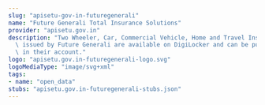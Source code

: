```yaml
---
slug: "apisetu-gov-in-futuregenerali"
name: "Future Generali Total Insurance Solutions"
provider: "apisetu.gov.in"
description: "Two Wheeler, Car, Commercial Vehicle, Home and Travel Insurance policies\
  \ issued by Future Generali are available on DigiLocker and can be pulled by citizens\
  \ in their account."
logo: "apisetu.gov.in-futuregenerali-logo.svg"
logoMediaType: "image/svg+xml"
tags:
- name: "open_data"
stubs: "apisetu.gov.in-futuregenerali-stubs.json"
---
```

